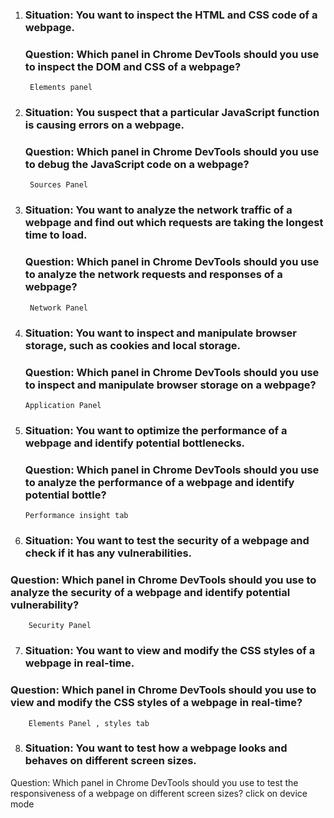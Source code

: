 1. ### Situation: You want to inspect the HTML and CSS code of a webpage.
    ### Question: Which panel in Chrome DevTools should you use to inspect the DOM and CSS of a webpage?
        Elements panel
2. ### Situation: You suspect that a particular JavaScript function is causing errors on a webpage.
    ### Question: Which panel in Chrome DevTools should you use to debug the JavaScript code on a webpage?
        Sources Panel
3. ### Situation: You want to analyze the network traffic of a webpage and find out which requests  are taking the longest time to load.
    ### Question: Which panel in Chrome DevTools should you use to analyze the network requests and responses of a webpage?
        Network Panel
4.  ### Situation: You want to inspect and manipulate browser storage, such as cookies and local storage.
    ### Question: Which panel in Chrome DevTools should you use to inspect and manipulate browser storage on a webpage?
        Application Panel
5.  ### Situation: You want to optimize the performance of a webpage and identify potential bottlenecks.
    ### Question: Which panel in Chrome DevTools should you use to analyze the performance of a webpage and identify potential bottle?
        Performance insight tab
6.  ### Situation: You want to test the security of a webpage and check if it has any vulnerabilities.
### Question: Which panel in Chrome DevTools should you use to analyze the security of a webpage and identify potential vulnerability?
        Security Panel
7. ### Situation: You want to view and modify the CSS styles of a webpage in real-time.
### Question: Which panel in Chrome DevTools should you use to view and modify the CSS styles of a webpage in real-time?
        Elements Panel , styles tab
8. ### Situation: You want to test how a webpage looks and behaves on different screen sizes.
Question: Which panel in Chrome DevTools should you use to test the responsiveness of a webpage on different screen sizes?
         click on device mode
